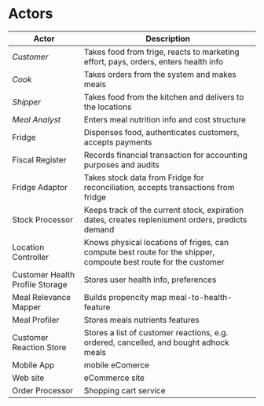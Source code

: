 Actors
=======

| Actor  | Description  |
|---|---|
| *Customer* | Takes food from frige, reacts to marketing effort, pays, orders, enters health info  |
| *Cook* | Takes orders from the system and makes meals  |
| *Shipper* | Takes food from the kitchen and delivers to the locations   |
| *Meal Analyst* | Enters meal nutrition info and cost structure   |
| Fridge | Dispenses food, authenticates customers, accepts payments   |
| Fiscal Register | Records financial transaction for accounting purposes and audits   |
| Fridge Adaptor | Takes stock data from Fridge for reconciliation, accepts transactions from fridge   |
| Stock Processor | Keeps track of the current stock, expiration dates, creates replenisment orders, predicts demand   |
| Location Controller | Knows physical locations of friges, can compute best route for the shipper, compoute best route for the customer   |
| Customer Health Profile Storage | Stores user health info, preferences   |
| Meal Relevance Mapper | Builds propencity map meal-to-health-feature   |
| Meal Profiler |  Stores meals nutrients features  |
| Customer Reaction Store |  Stores a list of customer reactions, e.g. ordered, cancelled, and bought adhock meals  |
| Mobile App | mobile eComerce |
| Web site | eCommerce site   |
| Order Processor | Shopping cart service |
